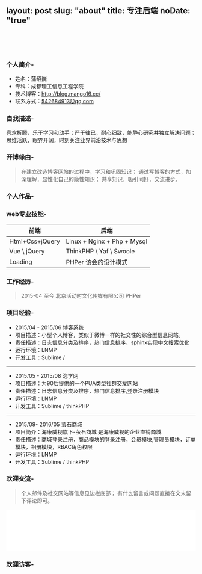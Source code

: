 layout: post
slug: "about"
title: 专注后端
noDate: "true"
---
<style type="text/css">
	strong a {
		color: #747474;
	}
	.player {
		text-align: center;
		margin: .5em auto 0;
	}
	.player br {
		display: none;
	}
	.sign {
		text-align: right;
		font-style: italic;
	}
	#ds-recent-visitors {
		padding: 0;
	}
	#ds-recent-visitors div,#ds-recent-visitors div a{
		display: inline-block;
	}
	#ds-recent-visitors div img {
		display: inline-block !important;
		width: 56px !important;
		height: 56px !important;
		border-radius: 50%;
		border: 1px solid #ddd;
		padding: 2px;
	}
	.article-entry img:first-child {
		display: block;
	}
	.article-entry span {
		font-family: Arial;
	}
</style>
　　

<br>

### 个人简介-

- 姓名：蒲绍巍
- 专科：成都理工信息工程学院
- 技术博客：http://blog.mango16.cc/
- 联系方式：542684913@qq.com


### 自我描述-

喜欢折腾，乐于学习和动手；严于律已，耐心细致，能静心研究并独立解决问题；思维活跃，眼界开阔，时刻关注业界前沿技术与思想

### 开博缘由-
> 在建立改造博客网站的过程中，学习和巩固知识；
> 通过写博客的方式，加深理解，显性化自己的隐性知识；
> 共享知识，吸引同好，交流进步。

### 个人作品-

<div class="github-widget" data-repo="PuShaoWei/Mango16"></div>

### web专业技能-

前端|后端
---|---
Html+Css+jQuery 	   | Linux + Nginx + Php + Mysql
Vue \ jQuery		   | ThinkPHP \ Yaf \ Swoole
Loading				   | PHPer 该会的设计模式


### 工作经历-
> 2015-04 至今 北京活动时文化传媒有限公司   PHPer

### 项目经验-
- 2015/04 - 2015/06	 博客系统
- 项目描述：小型个人博客，类似于微博一样的社交性的综合型信息网站。
- 责任描述：日志信息分类及排序，热门信息排序，sphinx实现中文搜索优化
- 运行环境：LNMP
- 开发工具：Sublime  /
----------

- 2015/05 - 2015/08	 泡学网
- 项目描述：为90后提供的一个PUA类型社群交友网站
- 责任描述：日志信息分类及排序，热门信息排序,登录注册模块
- 运行环境：LNMP
- 开发工具：Sublime  /  thinkPHP 

----------

- 2015/09- 2016/05	萤石商城
- 项目简介：海康威视旗下-萤石商城 是海康威视的企业直销商城
- 责任描述：商城登录注册，商品模块的登录注册，会员模块,管理员模块，订单模块，相册模块，RBAC角色权限
- 运行环境：LNMP
- 开发工具：Sublime  /  thinkPHP


### 欢迎交流-
> 个人邮件及社交网站等信息见边栏底部；
> 有什么留言或问题直接在文末留下评论即可。

<iframe style="margin: 0 auto;width: 100%;" frameborder="no" border="0" marginwidth="0" marginheight="0" width=330 height=110 src="//music.163.com/outchain/player?type=0&id=602434799&auto=1&height=90"></iframe>


### 欢迎访客-
<ul class="ds-recent-visitors" data-num-items="39" data-avatar-size="56"></ul>

